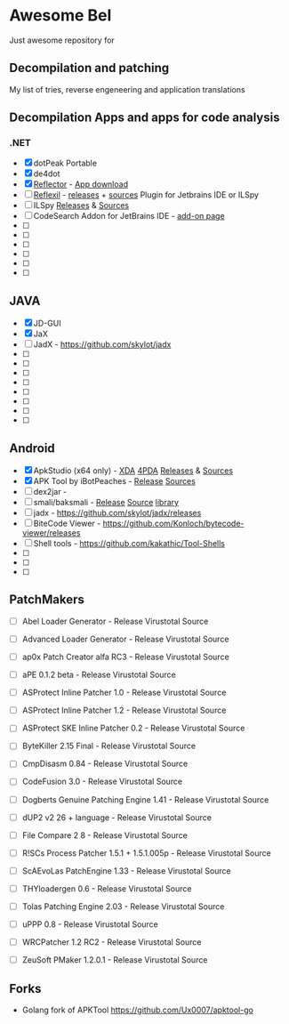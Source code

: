 # Awesome Bel
Just awesome repository for <Alert>

## Decompilation and patching
My list of tries, reverse engeneering and application translations

## Decompilation Apps and apps for code analysis
### .NET
- [x] dotPeak Portable
- [x] de4dot
- [x] [Reflector](https://www.airsquirrels.com/reflector) - [App download](https://www.airsquirrels.com/reflector/download?hsLang=en)
- [ ] [Reflexil](http://reflexil.net/) - [releases](https://github.com/sailro/Reflexil/releases) + [sources](https://github.com/sailro/Reflexil)
Plugin for Jetbrains IDE or ILSpy 
- [ ] ILSpy [Releases](https://github.com/icsharpcode/ILSpy/releases) & [Sources](https://github.com/icsharpcode/ILSpy) 
- [ ] CodeSearch Addon for JetBrains IDE - [add-on page](https://plugins.jetbrains.com/plugin/12578-codesearch)
- [ ]
- [ ]
- [ ]
- [ ]
- [ ]
- [ ]

## JAVA
- [x] JD-GUI
- [x] JaX
- [ ] JadX - https://github.com/skylot/jadx
- [ ]
- [ ]
- [ ]
- [ ]
- [ ]
- [ ]
- [ ]
- [ ]

## Android
- [X] ApkStudio (x64 only) - [XDA](https://forum.xda-developers.com/t/ide-3-x-apk-studio-ide-for-reverse-engineering-android-apks.2493107/#post-46682735) [4PDA](https://4pda.to/forum/index.php?showtopic=577938) [Releases](https://github.com/vaibhavpandeyvpz/apkstudio/releases) & [Sources](https://github.com/vaibhavpandeyvpz/apkstudio)
- [X] APK Tool by iBotPeaches - [Release](https://github.com/iBotPeaches/Apktool/releases) [Sources](https://github.com/iBotPeaches/Apktool)
- [ ] dex2jar - 
- [ ] smali/baksmali - [Release](https://github.com/JesusFreke/smali/releases) [Source](https://github.com/JesusFreke/smali) [library](https://github.com/tylertreat/Dalvik-Baksmali)
- [ ] jadx - https://github.com/skylot/jadx/releases
- [ ] BiteCode Viewer - https://github.com/Konloch/bytecode-viewer/releases
- [ ] Shell tools - https://github.com/kakathic/Tool-Shells
- [ ] 
- [ ]
- [ ]

## PatchMakers
- [ ] Abel Loader Generator - Release Virustotal Source
- [ ] Advanced Loader Generator - Release Virustotal Source
- [ ] ap0x Patch Creator alfa RC3 - Release Virustotal Source
- [ ] aPE 0.1.2 beta - Release Virustotal Source
- [ ] ASProtect Inline Patcher 1.0 - Release Virustotal Source
- [ ] ASProtect Inline Patcher 1.2 - Release Virustotal Source
- [ ] ASProtect SKE Inline Patcher 0.2 - Release Virustotal Source
- [ ] ByteKiller 2.15 Final - Release Virustotal Source
- [ ] CmpDisasm 0.84 - Release Virustotal Source
- [ ] CodeFusion 3.0 - Release Virustotal Source
- [ ] Dogberts Genuine Patching Engine 1.41 - Release Virustotal Source
- [ ] dUP2 v2 26 + language - Release Virustotal Source
- [ ] File Compare 2 8 - Release Virustotal Source
- [ ] R!SCs Process Patcher 1.5.1 + 1.5.1.005p - Release Virustotal Source
- [ ] ScAEvoLas PatchEngine 1.33 - Release Virustotal Source
- [ ] THYloadergen 0.6 - Release Virustotal Source
- [ ] Tolas Patching Engine 2.03 - Release Virustotal Source
- [ ] uPPP 0.8 - Release Virustotal Source
- [ ] WRCPatcher 1.2 RC2 - Release Virustotal Source
- [ ] ZeuSoft PMaker 1.2.0.1 - Release Virustotal Source

  
## Forks
- Golang fork of APKTool https://github.com/Ux0007/apktool-go

